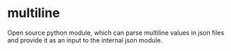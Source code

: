# multiline
Open source python module, which can parse multiline values in json files and provide it as an input to the internal json module.
